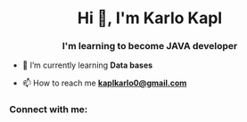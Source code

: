 <h1 align="center">Hi 👋, I'm Karlo Kapl</h1>
<h3 align="center">I'm learning to become JAVA developer</h3>

- 🌱 I’m currently learning **Data bases**

- 📫 How to reach me **kaplkarlo0@gmail.com**

<h3 align="left">Connect with me:</h3>
<p align="left">
</p>
